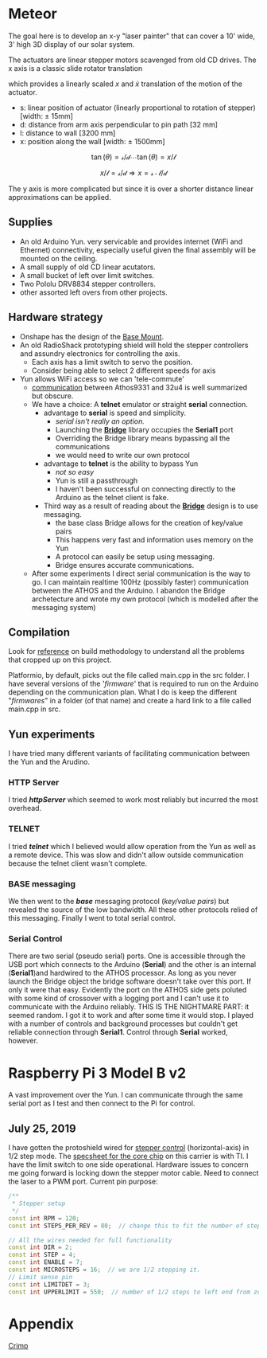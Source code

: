 # Meteor

The goal here is to develop an x-y "laser painter" that can cover a 10' wide, 3' high 3D display of our solar system.

The actuators are linear stepper motors scavenged from old CD drives. The x axis is a classic slide rotator translation

which provides a linearly scaled $x$ and $\dot{x}$ translation of the motion of the actuator.

- s: linear position of actuator (linearly proportional to rotation of stepper) [width: $\pm$ 15mm]
- d: distance from arm axis perpendicular to pin path [32 mm]
- l: distance to wall [3200 mm]
- x: position along the wall [width: $\pm$ 1500mm]

$$\tan(\theta)=\mathcal{s}/\mathcal{d} \cdots \tan(\theta)=x/\mathcal{l}$$

$$x/ \mathcal{l} = \mathcal{s}/\mathcal{d} \Rightarrow x = \mathcal{s} \cdot \mathcal{l}/\mathcal{d}$$

The y axis is more complicated but since it is over a shorter distance linear approximations can be applied.

## Supplies
 - An old Arduino Yun. very servicable and provides internet (WiFi and Ethernet) connectivity, especially useful given the final assembly will be mounted on the ceiling.
 - A small supply of old CD linear acutators.
 - A small bucket of left over limit switches.
 - Two Pololu DRV8834 stepper controllers.
 - other assorted left overs from other projects.

## Hardware strategy
 - Onshape has the design of the [Base Mount](https://cad.onshape.com/documents/a09b76387c29de53a9b7bb77/w/2c0b749e489004aa757cb41f/e/bc97e45bc6b50e7f7d630fe8).
 - An old RadioShack prototyping shield will hold the stepper controllers and assundry electronics for controlling the axis.
   - Each axis has a limit switch to servo the position.
   - Consider being able to select 2 different speeds for axis
 - Yun allows WiFi access so we can 'tele-commute'
   - [communication](http://mohanp.com/arduino-yun-serial-port-over-tcp/) between Athos9331 and 32u4 is well summarized but obscure.
   - We have a choice: A **telnet** emulator or straight **serial** connection.
      - advantage to **serial** is speed and simplicity.
        - *serial isn't really an option.*
        - Launching the [**Bridge**](https://jpmens.net/2013/09/23/understanding-arduino-yun-s-bridge/) library occupies the **Serial1** port 
        - Overriding the Bridge library means bypassing all the communications
        - we would need to write our own protocol  
      - advantage to **telnet** is the ability to bypass Yun 
        - *not so easy*
        - Yun is still a passthrough 
        - I haven't been successful on connecting directly to the Arduino as the telnet client is fake.
      - Third way as a result of reading about the [**Bridge**](https://jpmens.net/2013/09/23/understanding-arduino-yun-s-bridge/) design is to use messaging.
        - the base class Bridge allows for the creation of key/value pairs
        - This happens very fast and information uses memory on the Yun
        - A protocol can easily be setup using messaging.
        - Bridge ensures accurate communications.
    - After some experiments I direct serial communication is the way to go. I can maintain realtime 100Hz (possibly faster) communication 
    between the ATHOS and the Arduino.  I abandon the Bridge archetecture and wrote my own protocol (which is modelled after the messaging system)

## Compilation
Look for [reference](https://github.com/arduino/Arduino/wiki/Build-Process) on build methodology to understand all the problems that cropped up on this project.

Platformio, by default, picks out the file called main.cpp in the src folder. I have several versions of the '_firmware_' that is required to run on the Arduino depending on the communication plan. What I do is keep the different "*firmwares*" in a folder (of that name) and create a hard link to a file called main.cpp in src. 

## Yun experiments
I have tried many different variants of facilitating communication between the Yun and the Arudino.  

### HTTP Server
I tried _**httpServer**_ which seemed to work most reliably but incurred the most overhead.  

### TELNET
I tried _**telnet**_ which I believed would allow operation from the Yun as well as a remote device.  This was slow and didn't allow outside communication because the telnet client wasn't complete.  

### BASE messaging
We then went to the _**base**_ messaging protocol (_key/value pairs_) but revealed the source of the low bandwidth. All these other protocols relied of this messaging. Finally I went to total serial control.  

### Serial Control
There are two serial (pseudo serial) ports.  One is accessible through the USB port which connects to the Arduino (**Serial**) and the other is an internal (**Serial1**)and hardwired to the ATHOS processor.  As long as you never launch the Bridge object the bridge software doesn't take over this port.  If only it were that easy.  Evidently the port on the ATHOS side gets poluted with some kind of crossover with a logging port and I can't use it to communicate with the Arduino reliably.  THIS IS THE NIGHTMARE PART: it seemed random.  I got it to work and after some time it would stop.  I played with a number of controls and background processes but couldn't get reliable connection through **Serial1**.  Control through **Serial** worked, however.

# Raspberry Pi 3 Model B v2
A vast improvement over the Yun.  I can communicate through the same serial port as I test and then connect to the Pi for control.

## July 25, 2019
I have gotten the protoshield wired for [stepper control](https://www.pololu.com/product/2134) (horizontal-axis) in 1/2 step mode.  The [specsheet for the core chip](https://www.pololu.com/file/download/drv8834.pdf?file_id=0J617) on this carrier is with TI. I have the limit switch to one side operational. Hardware issues to concern me going forward is locking down the stepper motor cable.  Need to connect the laser to a PWM port.
Current pin purpose:
```c++
/** 
 * Stepper setup
 */
const int RPM = 120;
const int STEPS_PER_REV = 80;  // change this to fit the number of steps per revolution

// All the wires needed for full functionality
const int DIR = 2;
const int STEP = 4;
const int ENABLE = 7;
const int MICROSTEPS = 16;  // we are 1/2 stepping it.
// Limit sense pin
const int LIMITDET = 3;
const int UPPERLIMIT = 550;  // number of 1/2 steps to left end from zeroing on right end

```


# Appendix
[Crimp](https://www.instructables.com/id/Make-a-Good-Dupont-Pin-Crimp-EVERY-TIME/)